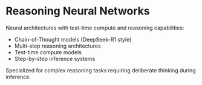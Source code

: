 # Reasoning Neural Networks

Neural architectures with test-time compute and reasoning capabilities:
- Chain-of-Thought models (DeepSeek-R1 style)
- Multi-step reasoning architectures
- Test-time compute models
- Step-by-step inference systems

Specialized for complex reasoning tasks requiring deliberate thinking during inference.